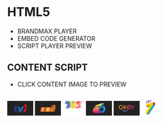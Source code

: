 # HTML5

* BRANDMAX PLAYER
* EMBED CODE GENERATOR
* SCRIPT PLAYER PREVIEW

## CONTENT SCRIPT

* CLICK CONTENT IMAGE TO PREVIEW

[<img src="https://github.com/MIFNtechnology/siaranMy/raw/main/logo/Tv1.png" alt="Tv1" width="60" />](https://mifntechnology.github.io/HTML5/content/Tv1_live_stream/script.html)
[<img src="https://github.com/MIFNtechnology/siaranMy/raw/main/logo/Tv2.png" alt="Tv2" width="60" />](https://mifntechnology.github.io/HTML5/content/Tv2_live_stream/script.html)
[<img src="https://github.com/MIFNtechnology/siaranMy/raw/main/logo/Tv3.png" alt="Tv3" width="50" />](https://mifntechnology.github.io/HTML5/content/Tv3_live_stream/script.html)
[<img src="https://github.com/MIFNtechnology/siaranMy/raw/main/logo/Tv6.png" alt="Tv6" width="60" />](https://mifntechnology.github.io/HTML5/content/Tv6_live_stream/script.html)
[<img src="https://github.com/MIFNtechnology/siaranMy/raw/main/logo/OkeyTv.png" alt="OkeyTv" width="60" />](https://mifntechnology.github.io/HTML5/content/OkeyTv_live_stream/script.html)
[<img src="https://github.com/MIFNtechnology/siaranMy/raw/main/logo/DidikTv.png" alt="DidikTv" width="40" />](https://mifntechnology.github.io/HTML5/content/Ntv7_live_stream/script.html)

